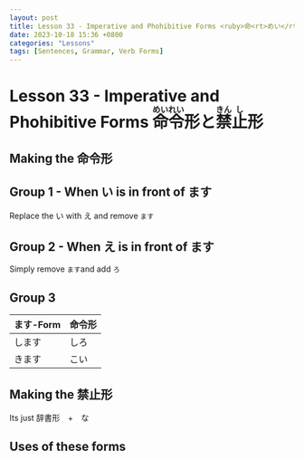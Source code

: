 ```yaml
--- 
layout: post 
title: Lesson 33 - Imperative and Phohibitive Forms <ruby>命<rt>めい</rt>令<rt>れい</rt>形と<rt></rt>禁<rt>きん</rt>止<rt>し</rt>形</ruby>
date: 2023-10-18 15:36 +0800 
categories: "Lessons"
tags: [Sentences, Grammar, Verb Forms]
---
```

  
# Lesson 33 - Imperative and Phohibitive Forms <ruby>命<rt>めい</rt>令<rt>れい</rt>形と<rt></rt>禁<rt>きん</rt>止<rt>し</rt>形</ruby>

## Making the 命令形

## Group 1 - When い is in front of ます
Replace the い with え and remove `ます`

## Group 2 - When え is in front of ます
Simply remove `ます`and add `ろ`

## Group 3

| ます-Form | 命令形 |
| -- | -- |
| します  | しろ |
| きます | こい |

## Making the 禁止形
Its just 辞書形　+　な

## Uses of these forms

